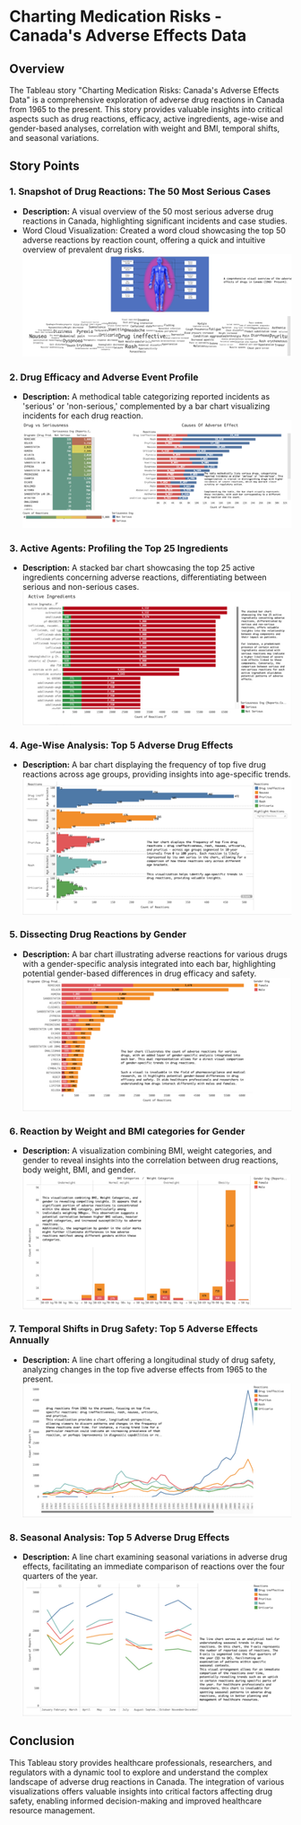 # Charting Medication Risks - Canada's Adverse Effects Data

## Overview
The Tableau story "Charting Medication Risks: Canada's Adverse Effects Data" is a comprehensive exploration of adverse drug reactions in Canada from 1965 to the present. This story provides valuable insights into critical aspects such as drug reactions, efficacy, active ingredients, age-wise and gender-based analyses, correlation with weight and BMI, temporal shifts, and seasonal variations.

## Story Points

### 1. Snapshot of Drug Reactions: The 50 Most Serious Cases
- **Description:** A visual overview of the 50 most serious adverse drug reactions in Canada, highlighting significant incidents and case studies.
- Word Cloud Visualization:
Created a word cloud showcasing the top 50 adverse reactions by reaction count, offering a quick and intuitive overview of prevalent drug risks.
![1](./assets/images/1.SnapshotOfReactions.png)
### 2. Drug Efficacy and Adverse Event Profile
- **Description:** A methodical table categorizing reported incidents as 'serious' or 'non-serious,' complemented by a bar chart visualizing incidents for each drug reaction.
![2](./assets/images/2.DrugEfficacy&AdverseEvents.png)
### 3. Active Agents: Profiling the Top 25 Ingredients
- **Description:** A stacked bar chart showcasing the top 25 active ingredients concerning adverse reactions, differentiating between serious and non-serious cases.
![3](./assets/images/3.ActiveIngredients.png)
### 4. Age-Wise Analysis: Top 5 Adverse Drug Effects
- **Description:** A bar chart displaying the frequency of top five drug reactions across age groups, providing insights into age-specific trends.
![4](./assets/images/4.Age.png)
### 5. Dissecting Drug Reactions by Gender
- **Description:** A bar chart illustrating adverse reactions for various drugs with a gender-specific analysis integrated into each bar, highlighting potential gender-based differences in drug efficacy and safety.
![5](./assets/images/5.Gender.png)
### 6. Reaction by Weight and BMI categories for Gender
- **Description:** A visualization combining BMI, weight categories, and gender to reveal insights into the correlation between drug reactions, body weight, BMI, and gender.
![6](./assets/images/6.BMI.png)
### 7. Temporal Shifts in Drug Safety: Top 5 Adverse Effects Annually
- **Description:** A line chart offering a longitudinal study of drug safety, analyzing changes in the top five adverse effects from 1965 to the present.
![7](./assets/images/7.Yearly.png)
### 8. Seasonal Analysis: Top 5 Adverse Drug Effects
- **Description:** A line chart examining seasonal variations in adverse drug effects, facilitating an immediate comparison of reactions over the four quarters of the year.
![8](./assets/images/8.Seasonal.png)
## Conclusion
This Tableau story provides healthcare professionals, researchers, and regulators with a dynamic tool to explore and understand the complex landscape of adverse drug reactions in Canada. The integration of various visualizations offers valuable insights into critical factors affecting drug safety, enabling informed decision-making and improved healthcare resource management.
